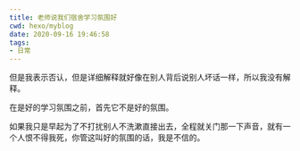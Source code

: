```yaml
---
title: 老师说我们宿舍学习氛围好
cwd: hexo/myblog
date: 2020-09-16 19:46:58
tags:
- 日常
---
```


但是我表示否认，但是详细解释就好像在别人背后说别人坏话一样，所以我没有解释。

在是好的学习氛围之前，首先它不是好的氛围。

如果我只是早起为了不打扰别人不洗漱直接出去，全程就关门那一下声音，就有一个人恨不得我死，你管这叫好的氛围的话，我是不信的。

